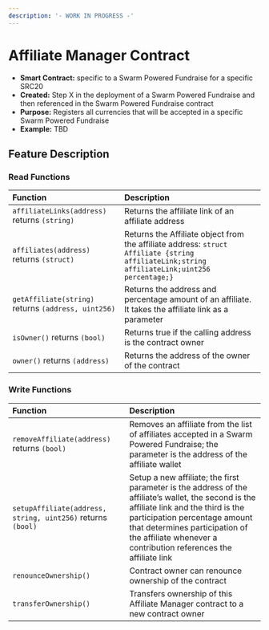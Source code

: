 ```yaml
---
description: '- WORK IN PROGRESS -'
---
```


# Affiliate Manager Contract

* **Smart Contract:** specific to a Swarm Powered Fundraise for a specific SRC20
* **Created:**  Step X in the deployment of a Swarm Powered Fundraise and then referenced in the Swarm Powered Fundraise contract
* **Purpose:** Registers all currencies that will be accepted in a specific Swarm Powered Fundraise
* **Example:**  TBD

## Feature Description

### Read Functions

| Function | Description |
| :--- | :--- |
| `affiliateLinks(address)` returns `(string)` | Returns the affiliate link of an affiliate address |
| `affiliates(address)` returns `(struct)` | Returns the Affiliate object from the affiliate address: `struct Affiliate {string affiliateLink;string affiliateLink;uint256 percentage;}` |
| `getAffiliate(string)` returns `(address, uint256)` | Returns the address and percentage amount of an affiliate. It takes the affiliate link as a parameter |
| `isOwner()` returns `(bool)` | Returns true if the calling address is the contract owner |
| `owner()` returns `(address)` | Returns the address of the owner of the contract |

### Write Functions

| Function | Description |
| :--- | :--- |
| `removeAffiliate(address)` returns `(bool)` | Removes an affiliate from the list of affiliates accepted in a Swarm Powered Fundraise; the parameter is the address of the affiliate wallet |
| `setupAffiliate(address, string, uint256)` returns `(bool)` | Setup a new affiliate; the first parameter is the address of the affiliate’s wallet, the second is the affiliate link and the third is the participation percentage amount that determines participation of the affiliate whenever a contribution references the affiliate link |
| `renounceOwnership()` | Contract owner can renounce ownership of the contract |
| `transferOwnership()` | Transfers ownership of this Affiliate Manager contract to a new contract owner |


